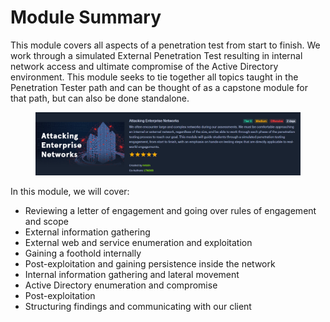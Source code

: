 # Module Summary

This module covers all aspects of a penetration test from start to finish. We work through a simulated External Penetration Test resulting in internal network access and ultimate compromise of the Active Directory environment. This module seeks to tie together all topics taught in the Penetration Tester path and can be thought of as a capstone module for that path, but can also be done standalone.

<figure><img src="../.gitbook/assets/image.png" alt=""><figcaption></figcaption></figure>

In this module, we will cover:

* Reviewing a letter of engagement and going over rules of engagement and scope
* External information gathering
* External web and service enumeration and exploitation
* Gaining a foothold internally
* Post-exploitation and gaining persistence inside the network
* Internal information gathering and lateral movement
* Active Directory enumeration and compromise
* Post-exploitation
* Structuring findings and communicating with our client
